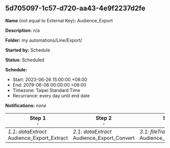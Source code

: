 ## 5d705097-1c57-d720-aa43-4e9f2237d2fe

**Name** (not equal to External Key)**:** Audience_Export

**Description:** n/a

**Folder:** my automations/Line/Export/

**Started by:** Schedule

**Status:** Scheduled

**Schedule:**

* Start: 2023-06-26 15:00:00 +08:00
* End: 2079-06-06 00:00:00 +08:00
* Timezone: Taipei Standard Time
* Recurrance: every day until end date

**Notifications:** _none_


| Step 1<br>_<small>-</small>_ | Step 2<br>_<small>-</small>_ | Step 3<br>_<small>-</small>_ |
| --- | --- | --- |
| _1.1: dataExtract_<br>Audience_Export_Extract | _2.1: dataExtract_<br>Audience_Export_Convert | _3.1: fileTransfer_<br>Audience_Export_Transfer |
